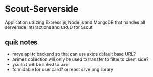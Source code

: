 # Scout-Serverside
Application utilizing Express.js, Node.js and MongoDB that handles all serverside interactions and CRUD for Scout


## quik notes
- move api to backend so that can use axios default base URL?
- animes collection will only be used to transfer to filter to client side?
- yourlist will be linked to user
- formidable for user card? or react save png library
